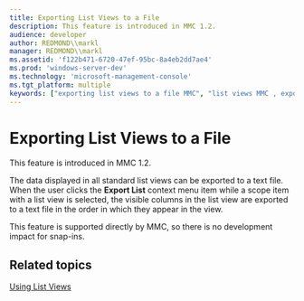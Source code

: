 ```yaml
---
title: Exporting List Views to a File
description: This feature is introduced in MMC 1.2.
audience: developer
author: REDMOND\\markl
manager: REDMOND\\markl
ms.assetid: 'f122b471-6720-47ef-95bc-8a4eb2dd7ae4'
ms.prod: 'windows-server-dev'
ms.technology: 'microsoft-management-console'
ms.tgt_platform: multiple
keywords: ["exporting list views to a file MMC", "list views MMC , exporting to a file"]
---
```


# Exporting List Views to a File

This feature is introduced in MMC 1.2.

The data displayed in all standard list views can be exported to a text file. When the user clicks the **Export List** context menu item while a scope item with a list view is selected, the visible columns in the list view are exported to a text file in the order in which they appear in the view.

This feature is supported directly by MMC, so there is no development impact for snap-ins.

## Related topics

<dl> <dt>

[Using List Views](using-list-views.md)
</dt> </dl>

 

 




